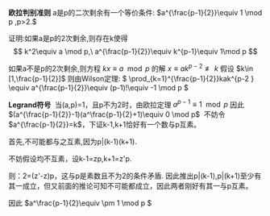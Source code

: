 **欧拉判别准则**
a是p的二次剩余有一个等价条件: $a^{\frac{p-1}{2}}\equiv 1 \mod p ,p>2.$

证明:如果a是p的2次剩余,则存在k使得
$$
k^2\equiv a \mod p,\ a^{\frac{p-1}{2}}\equiv k^{p-1}\equiv 1\mod p
$$

如果a不是p的2次剩余,则方程 $kx\equiv a\mod p$ 的解 $x\equiv ak^{p-2}\not\equiv k$
假设 $k\in [1,\frac{p-1}{2}]$
则由Wilson定理:
$
\prod_{k=1}^{\frac{p-1}{2}}kak^{p-2 } \equiv a^{\frac{p-1}{2}}\equiv (p-1)!\equiv -1 \mod p
$

**Legrand符号**
​
当(a,p)=1，且p不为2时，由欧拉定理 $a^{p-1}\equiv 1 \mod p$
因此 $(a^{\frac{p-1}{2}}-1)(a^\frac{p-1}{2}+1)\equiv 0 \mod p$
​
不妨令 $a^{\frac{p-1}{2}}=k$，下证k-1,k+1恰好有一个数与p互素。

首先,不可能都与之互素,因为p|(k-1)(k+1).

不妨假设均不互素，设k-1=zp,k+1=z'p.

则：2=(z'-z)p，这与p是素数且不为2的条件矛盾.
​
因此推出p|(k-1),p|(k+1)至少有其一成立，但又前面的推论可知不可能都成立，因此两者刚好有其一与p互素。

因此 $a^\frac{p-1}{2}\equiv \pm 1 \mod p $

​

​

​